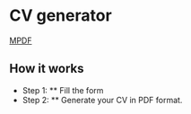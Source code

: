 # CV generator
<a href="https://github.com/mpdf/mpdf" target="_blank">MPDF</a>
## How it works
* Step 1:
** Fill the form
* Step 2:
** Generate your CV in PDF format.
